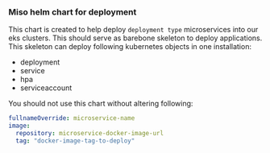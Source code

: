 ### Miso helm chart for deployment

This chart is created to help deploy `deployment type` microservices into our eks clusters. This should serve as barebone skeleton to deploy applications. This skeleton can deploy following kubernetes objects in one installation:

- deployment
- service
- hpa
- serviceaccount

You should not use this chart without altering following:

```yml
fullnameOverride: microservice-name
image:
  repository: microservice-docker-image-url
  tag: "docker-image-tag-to-deploy"
```

